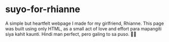 # suyo-for-rhianne
A simple but heartfelt webpage I made for my girlfriend, Rhianne. This page was built using only HTML, as a small act of love and effort para mapangiti siya kahit kaunti. Hindi man perfect, pero galing to sa puso. 🥺💖
